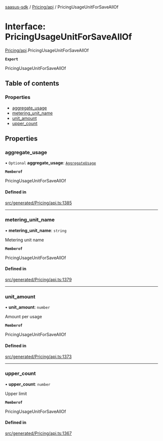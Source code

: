 [saasus-sdk](../README.md) / [Pricing/api](../modules/Pricing_api.md) / PricingUsageUnitForSaveAllOf

# Interface: PricingUsageUnitForSaveAllOf

[Pricing/api](../modules/Pricing_api.md).PricingUsageUnitForSaveAllOf

**`Export`**

PricingUsageUnitForSaveAllOf

## Table of contents

### Properties

- [aggregate\_usage](Pricing_api.PricingUsageUnitForSaveAllOf.md#aggregate_usage)
- [metering\_unit\_name](Pricing_api.PricingUsageUnitForSaveAllOf.md#metering_unit_name)
- [unit\_amount](Pricing_api.PricingUsageUnitForSaveAllOf.md#unit_amount)
- [upper\_count](Pricing_api.PricingUsageUnitForSaveAllOf.md#upper_count)

## Properties

### aggregate\_usage

• `Optional` **aggregate\_usage**: [`AggregateUsage`](../enums/Pricing_api.AggregateUsage.md)

**`Memberof`**

PricingUsageUnitForSaveAllOf

#### Defined in

[src/generated/Pricing/api.ts:1385](https://github.com/saasus-platform/saasus-sdk-javascript/blob/c67ac22/src/generated/Pricing/api.ts#L1385)

___

### metering\_unit\_name

• **metering\_unit\_name**: `string`

Metering unit name

**`Memberof`**

PricingUsageUnitForSaveAllOf

#### Defined in

[src/generated/Pricing/api.ts:1379](https://github.com/saasus-platform/saasus-sdk-javascript/blob/c67ac22/src/generated/Pricing/api.ts#L1379)

___

### unit\_amount

• **unit\_amount**: `number`

Amount per usage

**`Memberof`**

PricingUsageUnitForSaveAllOf

#### Defined in

[src/generated/Pricing/api.ts:1373](https://github.com/saasus-platform/saasus-sdk-javascript/blob/c67ac22/src/generated/Pricing/api.ts#L1373)

___

### upper\_count

• **upper\_count**: `number`

Upper limit

**`Memberof`**

PricingUsageUnitForSaveAllOf

#### Defined in

[src/generated/Pricing/api.ts:1367](https://github.com/saasus-platform/saasus-sdk-javascript/blob/c67ac22/src/generated/Pricing/api.ts#L1367)
